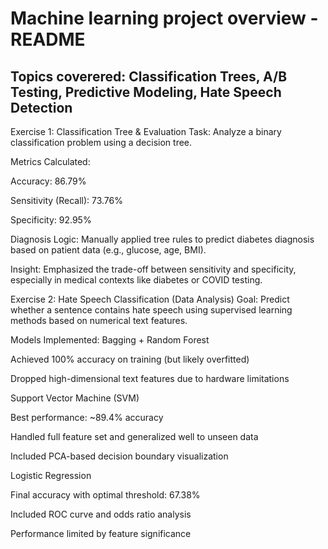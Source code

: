 # Machine learning project overview - README
## Topics coverered: Classification Trees, A/B Testing, Predictive Modeling, Hate Speech Detection

Exercise 1: Classification Tree & Evaluation
Task: Analyze a binary classification problem using a decision tree.

Metrics Calculated:

Accuracy: 86.79%

Sensitivity (Recall): 73.76%

Specificity: 92.95%

Diagnosis Logic: Manually applied tree rules to predict diabetes diagnosis based on patient data (e.g., glucose, age, BMI).

Insight: Emphasized the trade-off between sensitivity and specificity, especially in medical contexts like diabetes or COVID testing.

Exercise 2: Hate Speech Classification (Data Analysis)
Goal: Predict whether a sentence contains hate speech using supervised learning methods based on numerical text features.

Models Implemented:
Bagging + Random Forest

Achieved 100% accuracy on training (but likely overfitted)

Dropped high-dimensional text features due to hardware limitations

Support Vector Machine (SVM)

Best performance: ~89.4% accuracy

Handled full feature set and generalized well to unseen data

Included PCA-based decision boundary visualization

Logistic Regression

Final accuracy with optimal threshold: 67.38%

Included ROC curve and odds ratio analysis

Performance limited by feature significance

